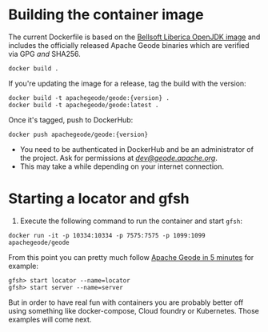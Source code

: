 # Building the container image

The current Dockerfile is based on the [Bellsoft Liberica OpenJDK image](https://hub.docker.com/r/bellsoft/liberica-openjdk-debian) and includes the officially released Apache Geode binaries which are verified via GPG _and_ SHA256.

```
docker build .
```

If you're updating the image for a release, tag the build with the version:

```
docker build -t apachegeode/geode:{version} .
docker build -t apachegeode/geode:latest .
```

Once it's tagged, push to DockerHub:

```
docker push apachegeode/geode:{version}
```

* You need to be authenticated in DockerHub and be an administrator of the project.  Ask for permissions at *dev@geode.apache.org*.
* This may take a while depending on your internet connection.

# Starting a locator and gfsh

1. Execute the following command to run the container and start `gfsh`:

```
docker run -it -p 10334:10334 -p 7575:7575 -p 1099:1099  apachegeode/geode
```

From this point you can pretty much follow [Apache Geode in 5 minutes](https://cwiki.apache.org/confluence/display/GEODE/Index#Index-Geodein5minutes) for example:

```
gfsh> start locator --name=locator
gfsh> start server --name=server
```

But in order to have real fun with containers you are probably better off using something like docker-compose, Cloud foundry or Kubernetes. Those examples will come next.
